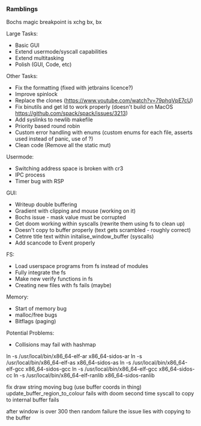 ### Ramblings

Bochs magic breakpoint is xchg bx, bx

Large Tasks:
- Basic GUI
- Extend usermode/syscall capabilities 
- Extend multitasking
- Polish (GUI, Code, etc)

Other Tasks:
- Fix the formatting (fixed with jetbrains licence?)
- Improve spinlock
- Replace the clones (https://www.youtube.com/watch?v=79phqVpE7cU) 
- Fix binutils and get ld to work properly (doesn't build on MacOS https://github.com/spack/spack/issues/3213)
- Add syslinks to newlib makefile 
- Priority based round robin
- Custom error handling with enums (custom enums for each file, asserts used instead of panic, use of ?)
- Clean code (Remove all the static mut)

Usermode:
- Switching address space is broken with cr3
- IPC process
- Timer bug with RSP

GUI:
- Writeup double buffering
- Gradient with clipping and mouse (working on it)
- Bochs issue - mask value must be corrupted
- Get doom working within syscalls (rewrite them using fs to clean up)
- Doesn't copy to buffer properly (text gets scrambled - roughly correct)
- Cetnre title text within initalise_window_buffer (syscalls)
- Add scancode to Event properly

FS:
- Load userspace programs from fs instead of modules
- Fully integrate the fs
- Make new verify functions in fs
- Creating new files with fs fails (maybe)

Memory:
- Start of memory bug
- malloc/free bugs
- Bitflags (paging)

Potential Problems:
- Collisions may fail with hashmap

ln -s /usr/local/bin/x86_64-elf-ar x86_64-sidos-ar
ln -s /usr/local/bin/x86_64-elf-as x86_64-sidos-as
ln -s /usr/local/bin/x86_64-elf-gcc x86_64-sidos-gcc
ln -s /usr/local/bin/x86_64-elf-gcc x86_64-sidos-cc
ln -s /usr/local/bin/x86_64-elf-ranlib x86_64-sidos-ranlib

<!-- pub struct Locked<A> {
    inner: spin::Mutex<A>,
}

impl<A> Locked<A> {
    pub const fn new(inner: A) -> Self {
        Locked {
            inner: spin::Mutex::new(inner),
        }
    }

    pub fn lock(&self) -> spin::MutexGuard<A> {
        self.inner.lock()
    }
} -->

<!-- // Moves window to the top of the stack and trigers a repaint
// fn raise(&mut self, index: usize) {
//     // Move window if it isn't head (already at the top of the stack)
//     if (&*(*parent).children.head.unwrap()).payload.clone() != self.clone() {
//         let address = (*parent).children.remove_at(index);
//         // kfree(address as *mut u64);
//         (*parent).children.push(self.clone());
//     }
// } -->

<!-- // Paint the title text and centre it
// FRAMEBUFFER.lock().draw_string(
//     Some(&self.clipped_rectangles),
//     self.title,
//     self.x + (self.width / 2 - (self.title.as_bytes().len() * 8) as u64 / 2),
//     self.y + (WINDOW_TITLE_HEIGHT - 10) / 2,
//     self.x,
//     self.y,
//     self.width,
//     self.height,
// ); -->

fix draw string moving bug (use buffer coords in thing)
update_buffer_region_to_colour fails with doom second time
syscall to copy to internal buffer fails

after window is over 300 then random failure
the issue lies with copying to the buffer